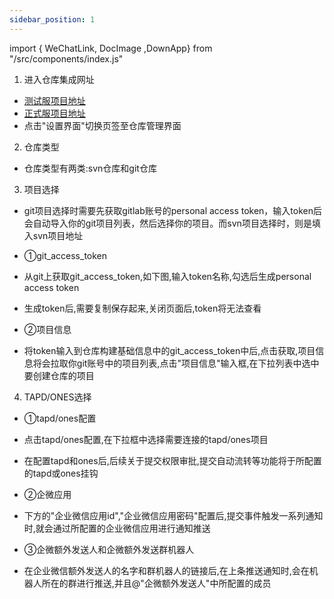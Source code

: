 ```yaml
---
sidebar_position: 1
---
```

import { WeChatLink, DocImage ,DownApp} from "/src/components/index.js"

1. 进入仓库集成网址
* [测试服项目地址](https://qagame-dev.bilibili.co/authapprove/orders)
* [正式服项目地址](https://qaq.com/authapprove/orders)
* 点击"设置界面"切换页签至仓库管理界面
<DocImage src='authapprove/001.png'></DocImage>

2. 仓库类型
* 仓库类型有两类:svn仓库和git仓库
<DocImage src='authapprove/002.png'></DocImage>

3. 项目选择
* git项目选择时需要先获取gitlab账号的personal access token，输入token后会自动导入你的git项目列表，然后选择你的项目。而svn项目选择时，则是填入svn项目地址
* ①git_access_token
* 从git上获取git_access_token,如下图,输入token名称,勾选后生成personal access token
<DocImage src='authapprove/003.png'></DocImage>

* 生成token后,需要复制保存起来,关闭页面后,token将无法查看
<DocImage src='authapprove/004.png'></DocImage>

* ②项目信息
* 将token输入到仓库构建基础信息中的git_access_token中后,点击获取,项目信息将会拉取你git账号中的项目列表,点击"项目信息"输入框,在下拉列表中选中要创建仓库的项目
<DocImage src='authapprove/005.png'></DocImage>

4. TAPD/ONES选择
* ①tapd/ones配置
* 点击tapd/ones配置,在下拉框中选择需要连接的tapd/ones项目

* 在配置tapd和ones后,后续关于提交权限审批,提交自动流转等功能将于所配置的tapd或ones挂钩
<DocImage src='authapprove/006.png'></DocImage>

* ②企微应用
* 下方的"企业微信应用id","企业微信应用密码"配置后,提交事件触发一系列通知时,就会通过所配置的企业微信应用进行通知推送
* ③企微额外发送人和企微额外发送群机器人
* 在企业微信额外发送人的名字和群机器人的链接后,在上条推送通知时,会在机器人所在的群进行推送,并且@"企微额外发送人"中所配置的成员


